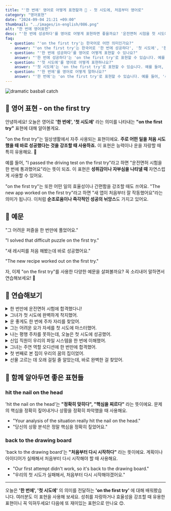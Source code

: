 ```yaml
---
title: "'한 번에' 영어로 어떻게 표현할까 🎯 - 첫 시도에, 처음부터 영어로"
category: "영어표현"
date: "2024-09-04 21:21 +09:00"
thumbnail: "../images/in-english/086.png"
alt: "한 번에 영어표현"
desc: "'한 번에 성공하다'를 영어로 어떻게 표현하면 좋을까요? '운전면허 시험을 첫 시도에 통과했어요', '새 앱이 처음부터 잘 작동했어요' 등을 영어로 표현하는 법을 배워봅시다. 다양한 예문을 통해서 'on the first try' 표현을 연습하고 본인의 표현으로 만들어 보세요."
faq:
  - question: "'on the first try'는 한국어로 어떤 의미인가요?"
    answer: "'on the first try'는 한국어로 '한 번에 성공하다', '첫 시도에', '한 번에' 등으로 번역될 수 있습니다. 주로 어떤 일을 처음 시도했을 때 바로 성공했다는 것을 강조할 때 사용합니다."
  - question: "'한 번에 성공하다'를 영어로 어떻게 표현할 수 있나요?"
    answer: "'한 번에 성공하다'는 'on the first try'로 표현할 수 있습니다. 예를 들어, '운전면허 시험을 첫 시도에 통과했어요'는 'I passed the driving test on the first try'로 말할 수 있습니다."
  - question: "'첫 시도에'를 영어로 어떻게 표현하나요?"
    answer: "'첫 시도에'는 'on the first try'로 표현할 수 있습니다. 예를 들어, '그 어려운 퍼즐을 첫 시도에 풀었어요'는 'I solved that difficult puzzle on the first try'로 말할 수 있습니다."
  - question: "'한 번에'를 영어로 어떻게 말하나요?"
    answer: "'한 번에'는 'on the first try'로 표현할 수 있습니다. 예를 들어, '새 레시피를 처음 해봤는데 바로 성공했어요'는 'The new recipe worked out on the first try'로 말할 수 있습니다."
---
```


![dramatic basball catch](../images/in-english/086-1.avif)

## 🌟 영어 표현 - on the first try

안녕하세요! 오늘은 영어로 **'한 번에', '첫 시도에'** 라는 의미를 나타내는 **"on the first try"** 표현에 대해 알아볼게요.

"on the first try"는 일상생활에서 자주 사용되는 표현이에요. **주로 어떤 일을 처음 시도했을 때 바로 성공했다는 것을 강조할 때 사용하죠.** 이 표현은 능력이나 운을 자랑할 때 특히 유용해요. 🎯

예를 들어, "I passed the driving test on the first try"라고 하면 "운전면허 시험을 한 번에 통과했어요"라는 뜻이 되죠. 이 표현은 **성취감이나 자부심을 나타낼 때** 자연스럽게 사용할 수 있어요.

"on the first try"는 또한 어떤 일의 효율성이나 간편함을 강조할 때도 쓰여요. "The new app worked on the first try"라고 하면 "새 앱이 처음부터 잘 작동했어요"라는 의미가 됩니다. 이처럼 **순조로움이나 즉각적인 성공의 뉘앙스**도 가지고 있어요.

## 📖 예문

"그 어려운 퍼즐을 한 번만에 풀었어요."

"I solved that difficult puzzle on the first try."

"새 레시피를 처음 해봤는데 바로 성공했어요."

"The new recipe worked out on the first try."

자, 이제 "on the first try"를 사용한 다양한 예문을 살펴볼까요? 꼭 소리내어 말하면서 연습해보세요! 🚀

## 💬 연습해보기

<details>
<summary>한 번만에 운전면허 시험에 합격했다니!</summary>
<span>I can't believe I passed my driving test on the first try!</span>
</details>

<details>
<summary>그녀가 첫 시도에 완벽하게 착지했어.</summary>
<span>She <a href="/blog/vocab-1/011.nail/">nailed the landing</a> on the first try.</span>
</details>

<details>
<summary>운 좋게도 한 번에 주차 자리를 찾았어.</summary>
<span>We got lucky and found a parking spot on the first try.</span>
</details>

<details>
<summary>그는 어려운 요가 자세를 첫 시도에 마스터했어.</summary>
<span>He mastered that difficult yoga pose on the first try.</span>
</details>

<details>
<summary>나는 평행 주차를 못하는데, 오늘은 첫 시도에 성공했어.</summary>
<span>I'm terrible at parallel parking, but today I did it on the first try.</span>
</details>

<details>
<summary>신입 직원이 우리의 파일 시스템을 한 번에 이해했어.</summary>
<span>The new employee <a href="/blog/in-english/170.figure-out/">figured out</a> our filing system on the first try.</span>
</details>

<details>
<summary>그녀는 주연 역할 오디션에 한 번만에 합격했어.</summary>
<span>She auditioned for the lead role and got it on the first try.</span>
</details>

<details>
<summary>첫 번째로 본 집이 우리의 꿈의 집이었어.</summary>
<span>We found our dream house on the first try.</span>
</details>

<details>
<summary>선물 고르는 데 오래 걸릴 줄 알았는데, 바로 완벽한 걸 찾았어.</summary>
<span>I thought it would <a href="/blog/in-english/010.take-a-while/">take forever</a> to find the right gift, but I found the perfect one on the first try.</span>
</details>

## 🤝 함께 알아두면 좋은 표현들

### hit the nail on the head

'hit the nail on the head'는 **"정확히 맞히다", "핵심을 찌르다"** 라는 뜻이에요. 문제의 핵심을 정확히 짚어내거나 상황을 정확히 파악했을 때 사용해요.

- "Your analysis of the situation really hit the nail on the head."
- "당신의 상황 분석은 정말 핵심을 정확히 짚었어요."

### back to the drawing board

'back to the drawing board'는 **"처음부터 다시 시작하다"** 라는 뜻이에요. 계획이나 아이디어가 실패해서 처음부터 다시 시작해야 할 때 사용해요.

- "Our first attempt didn't work, so it's back to the drawing board."
- "우리의 첫 시도가 실패해서, 처음부터 다시 시작해야겠어요."

---

오늘은 **'한 번에', '첫 시도에'** 의 의미를 전달하는 **'on the first try'** 에 대해 배워봤습니다. 여러분도 이 표현을 사용해 보세요. 성취를 자랑하거나 효율성을 강조할 때 유용한 표현이니 꼭 익혀두세요! 다음에 또 재미있는 표현으로 만나요 😊.

